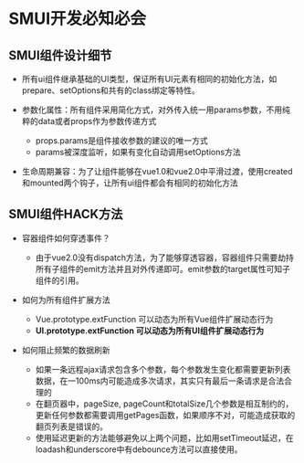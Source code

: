 # SMUI开发必知必会

## SMUI组件设计细节

* 所有ui组件继承基础的UI类型，保证所有UI元素有相同的初始化方法，如prepare、setOptions和共有的class绑定等特性。
* 参数化属性：所有组件采用简化方式，对外传入统一用params参数，不用纯粹的data或者props作为参数传递方式

  * props.params是组件接收参数的建议的唯一方式
  * params被深度监听，如果有变化自动调用setOptions方法

* 生命周期兼容：为了让组件能够在vue1.0和vue2.0中平滑过渡，使用created和mounted两个钩子，让所有ui组件都会有相同的初始化方法


## SMUI组件HACK方法

* 容器组件如何穿透事件？

  * 由于vue2.0没有dispatch方法，为了能够穿透容器，容器组件只需要劫持所有子组件的emit方法并且对外传递即可。emit参数的target属性可知子组件的引用。

* 如何为所有组件扩展方法

  * Vue.prototype.extFunction 可以动态为所有Vue组件扩展动态行为
  * **UI.prototype.extFunction 可以动态为所有UI组件扩展动态行为**


* 如何阻止频繁的数据刷新
  * 如果一条远程ajax请求包含多个参数，每个参数发生变化都需要更新列表数据，在一100ms内可能造成多次请求，其实只有最后一条请求是合法合理的
  * 在翻页器中，pageSize, pageCount和totalSize几个参数是相互制约的，更新任何参数都需要调用getPages函数，如果顺序不对，可能造成获取的翻页列表是错误的。
  * 使用延迟更新的方法能够避免以上两个问题，比如用setTimeout延迟，在loadash和underscore中有debounce方法可以直接使用。




